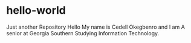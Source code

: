 # hello-world
Just another Repository
Hello My name is Cedell Okegbenro and I am A senior at Georgia Southern Studying Information Technology.
